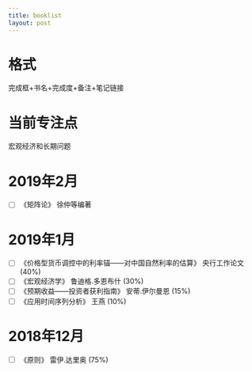 ```yaml
---
title: booklist
layout: post
---
```


# 格式
完成框+书名+完成度+备注+笔记链接

# 当前专注点
宏观经济和长期问题

# 2019年2月
+ [ ] 《矩阵论》 徐仲等编著

# 2019年1月
+ [ ] 《价格型货币调控中的利率锚——对中国自然利率的估算》 央行工作论文 (40%)
+ [ ] 《宏观经济学》 鲁迪格.多恩布什  (30%)
+ [ ] 《预期收益——投资者获利指南》 安蒂.伊尔曼恩 (15%)
+ [ ] 《应用时间序列分析》 王燕 (10%)

# 2018年12月
+ [ ] 《原则》 雷伊.达里奥 (75%)